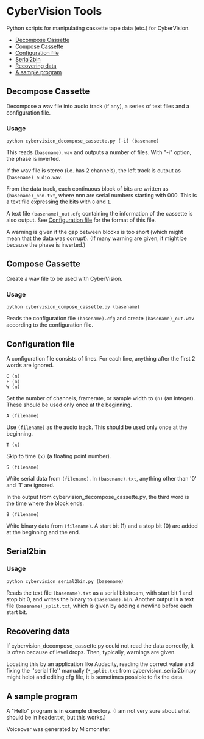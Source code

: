 # CyberVision Tools

Python scripts for manipulating cassette tape data (etc.) for CyberVision. 

  - [Decompose Cassette](#decompose-cassette)
  - [Compose Cassette](#compose-cassette)
  - [Configuration file](#configuration-file)
  - [Serial2bin](#serial2binpy)
  - [Recovering data](#recovering-data)
  - [A sample program](#a-sample-program)

## Decompose Cassette

Decompose a wav file into audio track (if any), a series of text files and a configuration file. 


### Usage

```
python cybervision_decompose_cassette.py [-i] (basename)
```

This reads ```(basename).wav``` and outputs a number of files. 
With "-i" option, the phase is inverted. 

If the wav file is stereo (i.e. has 2 channels), 
the left track is output as ```(basename)_audio.wav```.

From the data track, each continuous block of bits are written as 
```(basename)_nnn.txt```, where nnn are serial numbers starting with 000. 
This is a text file expressing the bits with `0` and `1`. 

A text file ```(basename)_out.cfg``` 
containing the information of the cassette is also output. 
See [Configuration file](#configuration-file) for the format of this file. 

A warning is given if the gap between blocks is too short 
(which might mean that the data was corrupt). 
(If many warning are given, it might be because the phase is inverted.)


## Compose Cassette

Create a wav file to be used with CyberVision. 

### Usage

```
python cybervision_compose_cassette.py (basename)
```

Reads the configuration file ```(basename).cfg``` and create ```(basename)_out.wav``` 
according to the configuration file. 



## Configuration file

A configuration file consists of lines. 
For each line, anything after the first 2 words are ignored. 

```
C (n)
F (n)
W (n)
```

Set the number of channels, framerate, or sample width to ```(n)``` (an integer).
These should be used only once at the beginning. 


```
A (filename)
```

Use ```(filename)``` as the audio track. 
This should be used only once at the beginning. 

```
T (x)
```

Skip to time ```(x)``` (a floating point number). 

```
S (filename)
```

Write serial data from ```(filename)```. 
In ```(basename).txt```, anything other than '0' and '1' are ignored. 

In the output from cybervision_decompose_cassette.py, 
the third word is the time where the block ends. 

```
B (filename)
```

Write binary data from ```(filename)```. 
A start bit (1) and a stop bit (0) are added at the beginning and the end. 


## Serial2bin

### Usage

```
python cybervision_serial2bin.py (basename)
```

Reads the text file ```(basename).txt``` as a serial bitstream, with start bit 1 and stop bit 0, 
and writes the binary to ```(basename).bin```. 
Another output is a text file ```(basename)_split.txt```, 
which is given by adding a newline before each start bit. 



## Recovering data

If cybervision_decompose_cassette.py could not read the data correctly, 
it is often because of level drops. 
Then, typically, warnings are given. 

Locating this by an application like Audacity, 
reading the correct value and fixing the ''serial file'' manually 
(```*_split.txt``` from cybervision_serial2bin.py might help) 
and editing cfg file, 
it is sometimes possible to fix the data. 


## A sample program

A "Hello" program is in example directory. 
(I am not very sure about what should be in header.txt, but this works.)

Voiceover was generated by Micmonster. 
